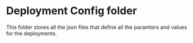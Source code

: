 # Deployment Config folder

This folder stores all the json files that define all the paramters and values for the deployments.
